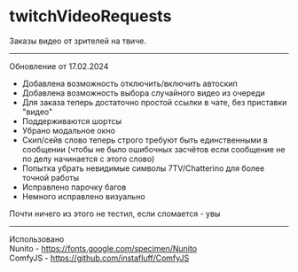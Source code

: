 # twitchVideoRequests  
Заказы видео от зрителей на твиче.  

---
Обновление от 17.02.2024
- Добавлена возможность отключить/включить автоскип
- Добавлена возможность выбора случайного видео из очереди
- Для заказа теперь достаточно простой ссылки в чате, без приставки "видео"
- Поддерживаются шортсы
- Убрано модальное окно
- Скип/сейв слово теперь строго требуют быть единственными в сообщении (чтобы не было ошибочных засчётов если сообщение не по делу начинается с этого слово)
- Попытка убрать невидимые символы 7TV/Chatterino для более точной работы
- Исправлено парочку багов
- Немного исправлено визуально

Почти ничего из этого не тестил, если сломается - увы

---
Использовано  
Nunito - https://fonts.google.com/specimen/Nunito  
ComfyJS - https://github.com/instafluff/ComfyJS
